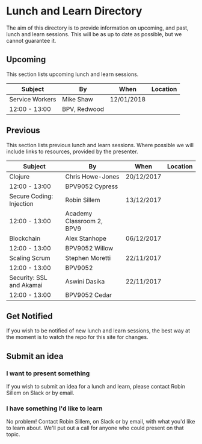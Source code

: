 # Lunch and Learn Directory

The aim of this directory is to provide information on upcoming, and past, lunch and learn sessions. This will be as up to date as possible, but we cannot guarantee it.

## Upcoming

This section lists upcoming lunch and learn sessions.

Subject         | By        | When                         | Location
--------------- | --------- | ---------------------------- | ------------
Service Workers | Mike Shaw | 12/01/2018<br>
12:00 - 13:00 | BPV, Redwood

## Previous

This section lists previous lunch and learn sessions. Where possible we will include links to resources, provided by the presenter.

Subject                  | By               | When                         | Location
------------------------ | ---------------- | ---------------------------- | -------------------------
Clojure                  | Chris Howe-Jones | 20/12/2017<br>
12:00 - 13:00 | BPV9052 Cypress
Secure Coding: Injection | Robin Sillem     | 13/12/2017<br>
12:00 - 13:00 | Academy Classroom 2, BPV9
Blockchain               | Alex Stanhope    | 06/12/2017<br>
12:00 - 13:00 | BPV9052 Willow
Scaling Scrum            | Stephen Moretti  | 22/11/2017<br>
12:00 - 13:00 | BPV9052
Security: SSL and Akamai | Aswini Dasika    | 22/11/2017<br>
12:00 - 13:00 | BPV9052 Cedar

## Get Notified

If you wish to be notified of new lunch and learn sessions, the best way at the moment is to watch the repo for this site for changes.

## Submit an idea

### I want to present something

If you wish to submit an idea for a lunch and learn, please contact Robin Sillem on Slack or by email.

### I have something I'd like to learn

No problem! Contact Robin Sillem, on Slack or by email, with what you'd like to learn about. We'll put out a call for anyone who could present on that topic.
